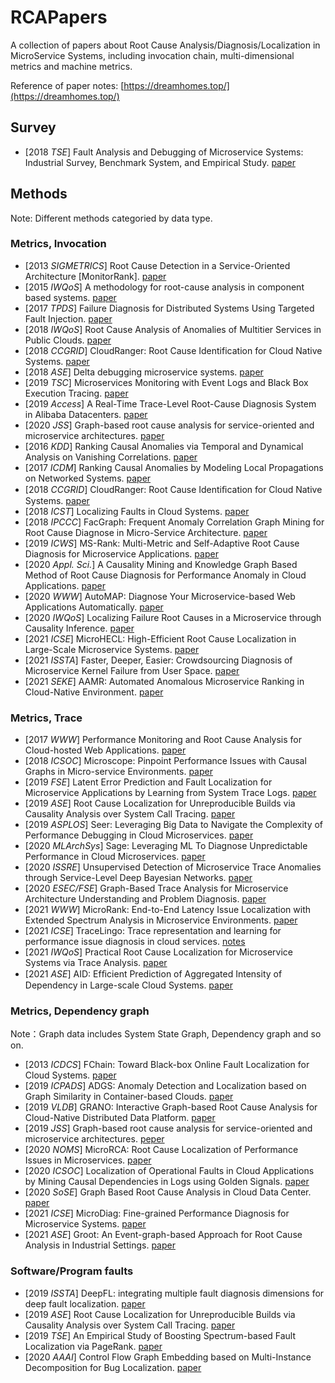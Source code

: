 # RCAPapers
A collection of papers about Root Cause Analysis/Diagnosis/Localization in MicroService Systems, including invocation chain, multi-dimensional metrics and machine metrics.

Reference of paper notes: [https://dreamhomes.top/](https://dreamhomes.top/)

## Survey

- [2018 *TSE*] Fault Analysis and Debugging of Microservice Systems: Industrial Survey, Benchmark System, and Empirical Study. [paper](https://cspengxin.github.io/publications/tse19-msdebugging.pdf)

## Methods

Note: Different methods categoried by data type.

### Metrics, Invocation

- [2013 *SIGMETRICS*] Root Cause Detection in a Service-Oriented Architecture [MonitorRank]. [paper](https://dl.acm.org/doi/10.1145/2465529.2465753)
- [2015 *IWQoS*] A methodology for root-cause analysis in component based systems. [paper]( https://ieeexplore.ieee.org/document/7404741)
- [2017 *TPDS*] Failure Diagnosis for Distributed Systems Using Targeted Fault Injection. [paper](https://ieeexplore.ieee.org/document/7484300)
- [2018 *IWQoS*] Root Cause Analysis of Anomalies of Multitier Services in Public Clouds. [paper](https://ieeexplore.ieee.org/document/7969155)
- [2018 *CCGRID*] CloudRanger: Root Cause Identification for Cloud Native Systems. [paper](https://ieeexplore.ieee.org/document/8411065)
- [2018 *ASE*] Delta debugging microservice systems. [paper](https://dl.acm.org/doi/10.1145/3238147.3240730)
- [2019 *TSC*] Microservices Monitoring with Event Logs and Black Box Execution Tracing. [paper](https://ieeexplore.ieee.org/document/8826375)
- [2019 *Access*] A Real-Time Trace-Level Root-Cause Diagnosis System in Alibaba Datacenters. [paper](https://ieeexplore.ieee.org/document/8852648)
- [2020 *JSS*] Graph-based root cause analysis for service-oriented and microservice architectures. [paper](https://www.sciencedirect.com/science/article/pii/S0164121219302067)
- [2016 *KDD*] Ranking Causal Anomalies via Temporal and Dynamical Analysis on Vanishing Correlations. [paper](https://dl.acm.org/doi/10.1145/2939672.2939765)
- [2017 *ICDM*] Ranking Causal Anomalies by Modeling Local Propagations on Networked Systems. [paper](https://ieeexplore.ieee.org/document/8215592)
- [2018 *CCGRID*] CloudRanger: Root Cause Identiﬁcation for Cloud Native Systems. [paper](https://ieeexplore.ieee.org/document/8411065)
- [2018 *ICST*] Localizing Faults in Cloud Systems. [paper](https://ieeexplore.ieee.org/document/8367054)
- [2018 *IPCCC*] FacGraph: Frequent Anomaly Correlation Graph Mining for Root Cause Diagnose in Micro-Service Architecture. [paper](https://ieeexplore.ieee.org/document/8711092)
- [2019 *ICWS*] MS-Rank: Multi-Metric and Self-Adaptive Root Cause Diagnosis for Microservice Applications. [paper](https://ieeexplore.ieee.org/document/8818432)
- [2020 *Appl. Sci.*] A Causality Mining and Knowledge Graph Based Method of Root Cause Diagnosis for Performance Anomaly in Cloud Applications. [paper](https://www.mdpi.com/2076-3417/10/6/2166)
- [2020 *WWW*] AutoMAP: Diagnose Your Microservice-based Web Applications Automatically. [paper](https://dl.acm.org/doi/10.1145/3366423.3380111)
- [2020 *IWQoS*] Localizing Failure Root Causes in a Microservice through Causality Inference. [paper](https://ieeexplore.ieee.org/document/9213058)
- [2021 *ICSE*] MicroHECL: High-Efficient Root Cause Localization in Large-Scale Microservice Systems. [paper](https://arxiv.org/pdf/2103.01782.pdf)
- [2021 *ISSTA*] Faster, Deeper, Easier: Crowdsourcing Diagnosis of Microservice Kernel Failure from User Space. [paper](https://dl.acm.org/doi/10.1145/3460319.3464805)
- [2021 *SEKE*] AAMR: Automated Anomalous Microservice Ranking in Cloud-Native Environment. [paper](https://ksiresearch.org/seke/seke21paper/paper091.pdf)

### Metrics, Trace

- [2017 *WWW*] Performance Monitoring and Root Cause Analysis for Cloud-hosted Web Applications. [paper](https://dl.acm.org/doi/10.1145/3038912.3052649)
- [2018 *ICSOC*] Microscope: Pinpoint Performance Issues with Causal Graphs in Micro-service Environments. [paper](https://link.springer.com/chapter/10.1007/978-3-030-03596-9_1)
- [2019 *FSE*] Latent Error Prediction and Fault Localization for Microservice Applications by Learning from System Trace Logs. [paper](https://dl.acm.org/doi/10.1145/3338906.3338961)
- [2019 *ASE*] Root Cause Localization for Unreproducible Builds via Causality Analysis over System Call Tracing. [paper](http://taoxie.cs.illinois.edu/publications/ase19-reptrace.pdf)
- [2019 *ASPLOS*] Seer: Leveraging Big Data to Navigate the Complexity of Performance Debugging in Cloud Microservices. [paper](https://dl.acm.org/doi/10.1145/3297858.3304004)
- [2020 *MLArchSys*] Sage: Leveraging ML To Diagnose Unpredictable Performance in Cloud Microservices. [paper](https://www.csl.cornell.edu/~delimitrou/papers/2020.mlarchsys.sage.pdf)
- [2020 *ISSRE*] Unsupervised Detection of Microservice Trace Anomalies through Service-Level Deep Bayesian Networks. [paper](https://netman.aiops.org/wp-content/uploads/2020/09/%E5%88%98%E5%B9%B3issre.pdf)
- [2020 *ESEC/FSE*] Graph-Based Trace Analysis for Microservice Architecture Understanding and Problem Diagnosis. [paper](https://dl.acm.org/doi/10.1145/3368089.3417066)
- [2021 *WWW*] MicroRank: End-to-End Latency Issue Localization with Extended Spectrum Analysis in Microservice Environments. [paper](https://theweb.miteam.eu/asset/Cmj4NWeaKnu9enL53)
- [2021 *ICSE*] TraceLingo: Trace representation and learning for performance issue diagnosis in cloud services. [notes](https://dreamhomes.top/posts/202105181534.html)
- [2021 *IWQoS*] Practical Root Cause Localization for Microservice Systems via Trace Analysis. [paper](https://netman.aiops.org/wp-content/uploads/2021/05/1570705191.pdf)
- [2021 *ASE*] AID: Efﬁcient Prediction of Aggregated Intensity of Dependency in Large-scale Cloud Systems. [paper](https://arxiv.org/abs/2109.04893)

### Metrics, Dependency graph

Note：Graph data includes System State Graph, Dependency graph and so on.

- [2013 *ICDCS*] FChain: Toward Black-box Online Fault Localization for Cloud Systems. [paper](https://ieeexplore.ieee.org/document/6681572)
- [2019 *ICPADS*] ADGS: Anomaly Detection and Localization based on Graph Similarity in Container-based Clouds. [paper](https://ieeexplore.ieee.org/document/8975844)
- [2019 *VLDB*] GRANO: Interactive Graph-based Root Cause Analysis for Cloud-Native Distributed Data
  Platform. [paper](https://dl.acm.org/doi/10.14778/3352063.3352105)
- [2019 *JSS*] Graph-based root cause analysis for service-oriented and microservice architectures. [peper](https://www.sciencedirect.com/science/article/pii/S0164121219302067)
- [2020 *NOMS*] MicroRCA: Root Cause Localization of Performance Issues in Microservices. [paper](https://hal.inria.fr/hal-02441640)
- [2020 *ICSOC*] Localization of Operational Faults in Cloud Applications by Mining Causal Dependencies in Logs using Golden Signals. [paper](https://www.researchgate.net/publication/344435606_Localization_of_Operational_Faults_in_Cloud_Applications_by_Mining_Causal_Dependencies_in_Logs_using_Golden_Signals)
- [2020 *SoSE*] Graph Based Root Cause Analysis in Cloud Data Center. [paper](https://ieeexplore.ieee.org/document/9130526)
- [2021 *ICSE*] MicroDiag: Fine-grained Performance Diagnosis for Microservice Systems. [paper](https://hal.inria.fr/hal-03155797/document)
- [2021 *ASE*] Groot: An Event-graph-based Approach for Root Cause Analysis in Industrial Settings. [paper](https://arxiv.org/abs/2108.00344)

### Software/Program faults

- [2019 *ISSTA*] DeepFL: integrating multiple fault diagnosis dimensions for deep fault localization. [paper](https://dl.acm.org/doi/10.1145/3293882.3330574)
- [2019 *ASE*] Root Cause Localization for Unreproducible Builds via Causality Analysis over System Call Tracing. [paper](https://ieeexplore.ieee.org/document/8952375)
- [2019 *TSE*] An Empirical Study of Boosting Spectrum-based Fault Localization via PageRank. [paper](https://ieeexplore.ieee.org/document/8698881)
- [2020 *AAAI*] Control Flow Graph Embedding based on Multi-Instance Decomposition for Bug Localization. [paper](https://ojs.aaai.org//index.php/AAAI/article/view/5844)
